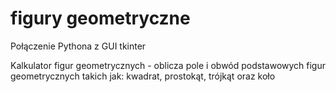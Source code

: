 # figury geometryczne

Połączenie Pythona z GUI tkinter

Kalkulator figur geometrycznych - oblicza pole i obwód podstawowych figur geometrycznych takich jak: kwadrat, prostokąt, trójkąt oraz koło
